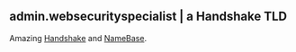 ## admin.websecurityspecialist | a Handshake TLD

Amazing [Handshake](https://handshake.org/) and [NameBase](https://namebase.io/). 


 


